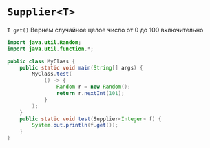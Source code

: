 # `Supplier<T>`
`T get()`
Вернем случайное целое число от 0 до 100 включительно
```java
import java.util.Random;
import java.util.function.*;

public class MyClass {
    public static void main(String[] args) {
        MyClass.test(
            () -> {
                Random r = new Random();
                return r.nextInt(101);
            }
        );
    }
    public static void test(Supplier<Integer> f) {
        System.out.println(f.get());
    }
}
```
